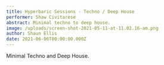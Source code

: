 ```yaml
---
title: Hyperbaric Sessions - Techno / Deep House
performer: Shaw Civitarese
abstract: Minimal techno to deep house.
image: /uploads/screen-shot-2021-05-11-at-11.02.16-am.png
author: Shaun Ellis
date: 2021-06-06T00:00:00.000Z
---
```

Minimal Techno and Deep House.